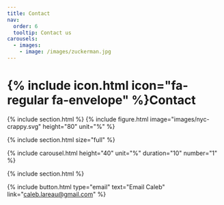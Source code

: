 ```yaml
---
title: Contact
nav:
  order: 6
  tooltip: Contact us
carousels:
  - images: 
    - image: /images/zuckerman.jpg
---
```



# {% include icon.html icon="fa-regular fa-envelope" %}Contact

{% include section.html %}
{% include figure.html image="images/nyc-crappy.svg"  height="80" unit="%" %}

{% include section.html size="full" %}

{% include carousel.html height="40" unit="%" duration="10" number="1" %}

{% include section.html %}

{%
  include button.html
  type="email"
  text="Email Caleb"
  link="caleb.lareau@gmail.com"
%}
